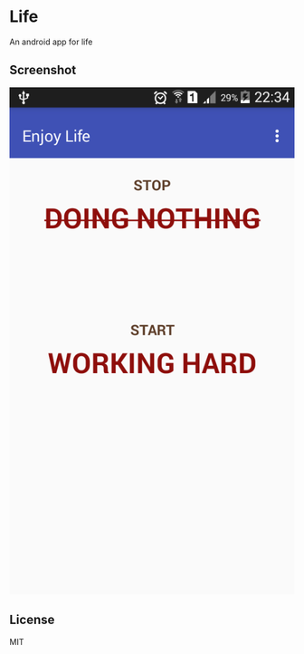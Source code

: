 # Life 

An android app for life 

## Screenshot

![](screenshot/device-2016-04-26-223434.png)

## License

MIT